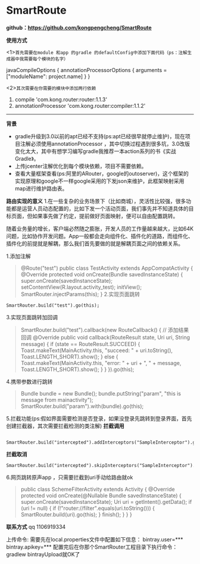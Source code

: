 # SmartRoute
**github：https://github.com/kongpengcheng/SmartRoute**

**使用方式**

<1>`首先需要在module 和app 的gradle 的defaultConfig中添加下面代码（ps：注解生成器中我需要每个模块的名字）`


 javaCompileOptions {
            annotationProcessorOptions {
                arguments = ["moduleName": project.name]
            }
        }
        
        
        
        
 <2>`其次需要在你需要的模块中添加两行依赖`
 

 1. compile 'com.kong.router:router:1.1.3'
 2.   annotationProcessor 'com.kong.router:compiler:1.1.2'

----------
**背景**

 - gradle升级到3.0以前的apt已经不支持(ps:apt已经很早就停止维护)，现在项目注解必须使用annotationProcessor ，其中切换过程遇到很多坑，3.0改版变化太大，其中有想学习编写gradle我推荐一本action系列的书《实战Gradle》。
 - 上传jcenter注解优化到每个模块依赖，项目不需要依赖。
 - 查看大量框架查看(ps:阿里的ARouter，google的outoserver)，这个框架的实现原理和google不一样google采用的下发json来维护，此框架映射采用map进行维护路由表。

**路由实现的意义**
 1.在一些复杂的业务场景下（比如商城），灵活性比较强，很多功能都是运营人员动态配置的，比如下发一个活动页面，我们事先并不知道具体的目标页面，但如果事先做了约定，提前做好页面映射，便可以自由配置跳转。

随着业务量的增长，客户端必然随之膨胀，开发人员的工作量越来越大，比如64K问题，比如协作开发问题。App一般都会走向组件化、插件化的道路，而组件化、插件化的前提就是解耦，那么我们首先要做的就是解耦页面之间的依赖关系。

   
1.添加注解
> @Route("test")
public class TestActivity extends AppCompatActivity {
    @Override
    protected void onCreate(Bundle savedInstanceState) {
        super.onCreate(savedInstanceState);
        setContentView(R.layout.activity_test);
        initView();
        SmartRouter.injectParams(this);
    }
2.实现页面跳转
```
SmartRouter.build("test").go(this);
```

3.实现页面跳转加回调

>  SmartRouter.build("test").callback(new RouteCallback() { // 添加结果回调
                    @Override
                    public void callback(RouteResult state, Uri uri, String message) {
                        if (state == RouteResult.SUCCEED) {
                            Toast.makeText(MainActivity.this, "succeed: " + uri.toString(), Toast.LENGTH_SHORT).show();
                        } else {
                            Toast.makeText(MainActivity.this, "error: " + uri + ", " + message, Toast.LENGTH_SHORT).show();
                        }
                    }
                }).go(this);








4.携带参数进行跳转

> Bundle bundle = new Bundle();
                bundle.putString("param", "this is message from mainactivity");
                SmartRouter.build("param").with(bundle).go(this);


5.拦截功能(ps:假如界面需要检测是否登录，如果没登录先跳转到登录界面，首先创建拦截器，其次需要拦截检测的类注解)
 **拦截调用**  
```
             SmartRouter.build("intercepted").addInterceptors("SampleInterceptor").go(this);

```
 **拦截取消**  
```        
SmartRouter.build("intercepted").skipInterceptors("SampleInterceptor").go(this);
```
6.网页跳转原声app ，只需要拦截到uri手动给路由就ok

> public class SchemeFilterActivity extends Activity {
    @Override
    protected void onCreate(@Nullable Bundle savedInstanceState) {
        super.onCreate(savedInstanceState);
        Uri uri = getIntent().getData();
        if (uri != null) {
            if (!"router://filter".equals(uri.toString())) {
                SmartRouter.build(uri).go(this);
            }
            finish();
        }
    }
}



**联系方式**
qq 1106919334






上传命令:
需要先在local.properties文件中配置如下信息：
bintray.user=***
bintray.apikey=***
配置完后在你那个SmartRouter工程目录下执行命令：gradlew bintrayUpload就OK了

